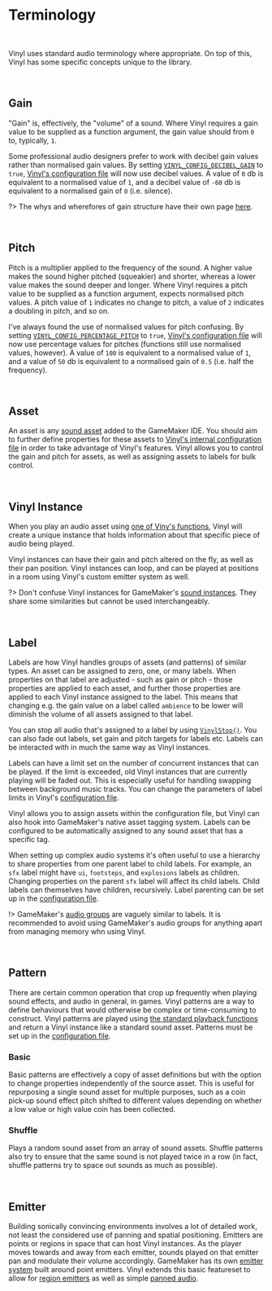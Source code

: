 # Terminology

&nbsp;

Vinyl uses standard audio terminology where appropriate. On top of this, Vinyl has some specific concepts unique to the library.

&nbsp;

## Gain

"Gain" is, effectively, the "volume" of a sound. Where Vinyl requires a gain value to be supplied as a function argument, the gain value should from `0` to, typically, `1`.

Some professional audio designers prefer to work with decibel gain values rather than normalised gain values. By setting [`VINYL_CONFIG_DECIBEL_GAIN`](Config-Macros) to `true`, [Vinyl's configuration file](Configuration) will now use decibel values. A value of `0` db is equivalent to a normalised value of `1`, and a decibel value of `-60` db is equivalent to a normalised gain of `0` (i.e. silence).

?> The whys and wherefores of gain structure have their own page [here](Gain-Structure).

&nbsp;

## Pitch

Pitch is a multiplier applied to the frequency of the sound. A higher value makes the sound higher pitched (squeakier) and shorter, whereas a lower value makes the sound deeper and longer. Where Vinyl requires a pitch value to be supplied as a function argument, expects normalised pitch values. A pitch value of `1` indicates no change to pitch, a value of `2` indicates a doubling in pitch, and so on.

I've always found the use of normalised values for pitch confusing. By setting [`VINYL_CONFIG_PERCENTAGE_PITCH`](Config-Macros) to `true`, [Vinyl's configuration file](Configuration) will now use percentage values for pitches (functions still use normalised values, however). A value of `100` is equivalent to a normalised value of `1`, and a value of `50` db is equivalent to a normalised gain of `0.5` (i.e. half the frequency).

&nbsp;

## Asset

An asset is any [sound asset](https://manual.yoyogames.com/The_Asset_Editors/Sounds.htm) added to the GameMaker IDE. You should aim to further define properties for these assets to [Vinyl's internal configuration file](Configuration) in order to take advantage of Vinyl's features. Vinyl allows you to control the gain and pitch for assets, as well as assigning assets to labels for bulk control.

&nbsp;

## Vinyl Instance

When you play an audio asset using [one of Viny's functions](Basics), Vinyl will create a unique instance that holds information about that specific piece of audio being played.

Vinyl instances can have their gain and pitch altered on the fly, as well as their pan position. Vinyl instances can loop, and can be played at positions in a room using Vinyl's custom emitter system as well.

?> Don't confuse Vinyl instances for GameMaker's [sound instances](https://manual.yoyogames.com/GameMaker_Language/GML_Reference/Asset_Management/Audio/audio_play_sound.htm). They share some similarities but cannot be used interchangeably.

&nbsp;

## Label

Labels are how Vinyl handles groups of assets (and patterns) of similar types. An asset can be assigned to zero, one, or many labels. When properties on that label are adjusted - such as gain or pitch - those properties are applied to each asset, and further those properties are applied to each Vinyl instance assigned to the label. This means that changing e.g. the gain value on a label called `ambience` to be lower will diminish the volume of all assets assigned to that label.

You can stop all audio that's assigned to a label by using [`VinylStop()`](Basics). You can also fade out labels, set gain and pitch targets for labels etc. Labels can be interacted with in much the same way as Vinyl instances.

Labels can have a limit set on the number of concurrent instances that can be played. If the limit is exceeded, old Vinyl instances that are currently playing will be faded out. This is especially useful for handling swapping between background music tracks. You can change the parameters of label limits in Vinyl's [configuration file](Configuration).

Vinyl allows you to assign assets within the configuration file, but Vinyl can also hook into GameMaker's native asset tagging system. Labels can be configured to be automatically assigned to any sound asset that has a specific tag.

When setting up complex audio systems it's often useful to use a hierarchy to share properties from one parent label to child labels. For example, an `sfx` label might have `ui`, `footsteps`, and `explosions` labels as children. Changing properties on the parent `sfx` label will affect its child labels. Child labels can themselves have children, recursively. Label parenting can be set up in the [configuration file](Configuration).

!> GameMaker's [audio groups](https://manual.yoyogames.com/Settings/Audio_Groups.htm) are vaguely similar to labels. It is recommended to avoid using GameMaker's audio groups for anything apart from managing memory whn using Vinyl.

&nbsp;

## Pattern

There are certain common operation that crop up frequently when playing sound effects, and audio in general, in games. Vinyl patterns are a way to define behaviours that would otherwise be complex or time-consuming to construct. Vinyl patterns are played using [the standard playback functions](Basics) and return a Vinyl instance like a standard sound asset. Patterns must be set up in the [configuration file](Configuration).

### Basic

Basic patterns are effectively a copy of asset definitions but with the option to change properties independently of the source asset. This is useful for repurposing a single sound asset for multiple purposes, such as a coin pick-up sound effect pitch shifted to different values depending on whether a low value or high value coin has been collected.

### Shuffle

Plays a random sound asset from an array of sound assets. Shuffle patterns also try to ensure that the same sound is not played twice in a row (in fact, shuffle patterns try to space out sounds as much as possible).

&nbsp;

## Emitter

Building sonically convincing environments involves a lot of detailed work, not least the considered use of panning and spatial positioning. Emitters are points or regions in space that can host Vinyl instances. As the player moves towards and away from each emitter, sounds played on that emitter pan and modulate their volume accordingly. GameMaker has its own [emitter system](https://manual.yoyogames.com/GameMaker_Language/GML_Reference/Asset_Management/Audio/Audio_Emitters/Audio_Emitters.htm) built around point emitters. Vinyl extends this basic featureset to allow for [region emitters](Positional) as well as simple [panned audio](Positional).